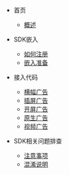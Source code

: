 - 首页
  - [概述](guide.md)

- SDK嵌入

  - [如何注册](android/register-account.md)
  - [嵌入准备](android/ready-to-use.md) 

- 接入代码
  - [横幅广告](android/banner-ad.md)
  - [插屏广告](android/instl-ad.md)
  - [开屏广告](android/spread-ad.md)
  - [原生广告](android/native-ad.md)
  - [视频广告](android/video-ad.md)  
  
- SDK相关问题排查
  - [注意事项](android/warn-info.md)
  - [混淆说明](android/proguard-info.md)
  
